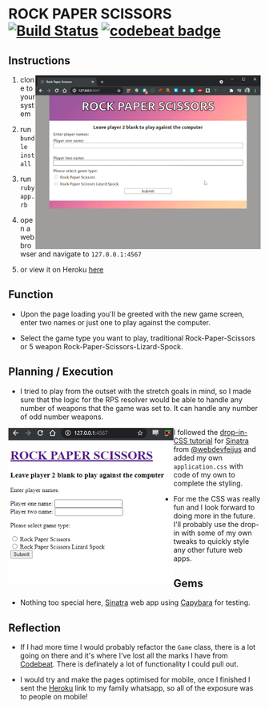 # ROCK PAPER SCISSORS [![Build Status](https://travis-ci.com/StuBehan/rps-challenge.svg?branch=master)](https://travis-ci.com/StuBehan/rps-challenge) [![codebeat badge](https://codebeat.co/badges/67c21e1b-b9b2-4c6c-b591-9316668031b8)](https://codebeat.co/projects/github-com-stubehan-rps-challenge-master)

## Instructions
<img align="right" width="450" src="./docs/rps-in-action.gif">

1. clone to your system

2. run `bundle install` 

3. run `ruby app.rb`

4. open a web browser and navigate to `127.0.0.1:4567`

5. or view it on Heroku [here](https://roc-pap-sci.herokuapp.com/)

## Function

* Upon the page loading you'll be greeted with the new game screen, enter two names or just one to play against the computer. 

* Select the game type you want to play, traditional Rock-Paper-Scissors or 5 weapon Rock-Paper-Scissors-Lizard-Spock.

## Planning / Execution

* I tried to play from the outset with the stretch goals in mind, so I made sure that the logic for the RPS resolver would be able to handle any number of weapons that the game was set to. It can handle any number of odd number weapons.

<img align="left" width="330" src="./docs/rps-no-css.png">

* I followed the [drop-in-CSS tutorial](https://github.com/webdevjeffus/css-for-sinatra) for [Sinatra](https://github.com/sinatra/sinatra) from [@webdevfejjus](https://github.com/webdevjeffus) and added my own `application.css` with code of my own to complete the styling.

* For me the CSS was really fun and I look forward to doing more in the future. I'll probably use the drop-in with some of my own tweaks to quickly style any other future web apps.

## Gems

* Nothing too special here, [Sinatra](https://github.com/sinatra/sinatra) web app using [Capybara](https://github.com/teamcapybara/capybara) for testing.

## Reflection

* If I had more time I would probably refactor the `Game` class, there is a lot going on there and it's where I've lost all the marks I have from [Codebeat](https://codebeat.co). There is definately a lot of functionality I could pull out. 

* I would try and make the pages optimised for mobile, once I finished I sent the [Heroku](https://roc-pap-sci.herokuapp.com/) link to my family whatsapp, so all of the exposure was to people on mobile!